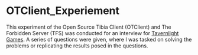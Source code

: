 # OTClient_Experiement

This experiment of the Open Source Tibia Client (OTClient) and The Forbidden Server (TFS) was conducted for an interview for [Tavernlight Games](https://tavernlightgames.com/). A series of questions were given, where I was tasked on solving the problems or replicating the results posed in the questions. 